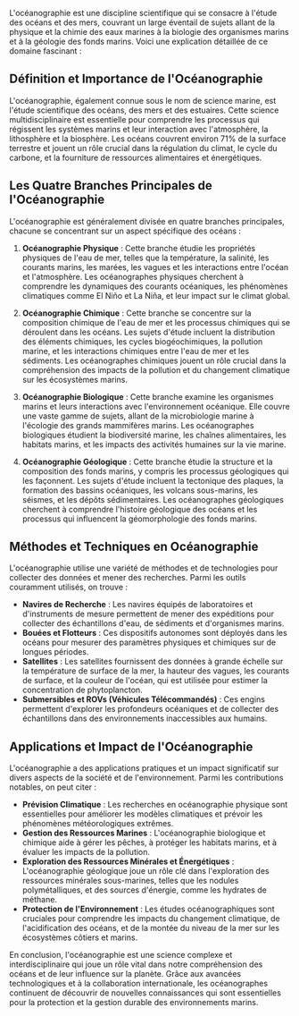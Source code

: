 L'océanographie est une discipline scientifique qui se consacre à l'étude des océans et des mers, couvrant un large éventail de sujets allant de la physique et la chimie des eaux marines à la biologie des organismes marins et à la géologie des fonds marins. Voici une explication détaillée de ce domaine fascinant :

## Définition et Importance de l'Océanographie

L'océanographie, également connue sous le nom de science marine, est l'étude scientifique des océans, des mers et des estuaires. Cette science multidisciplinaire est essentielle pour comprendre les processus qui régissent les systèmes marins et leur interaction avec l'atmosphère, la lithosphère et la biosphère. Les océans couvrent environ 71% de la surface terrestre et jouent un rôle crucial dans la régulation du climat, le cycle du carbone, et la fourniture de ressources alimentaires et énergétiques.

## Les Quatre Branches Principales de l'Océanographie

L'océanographie est généralement divisée en quatre branches principales, chacune se concentrant sur un aspect spécifique des océans :

1. **Océanographie Physique** : Cette branche étudie les propriétés physiques de l'eau de mer, telles que la température, la salinité, les courants marins, les marées, les vagues et les interactions entre l'océan et l'atmosphère. Les océanographes physiques cherchent à comprendre les dynamiques des courants océaniques, les phénomènes climatiques comme El Niño et La Niña, et leur impact sur le climat global.

2. **Océanographie Chimique** : Cette branche se concentre sur la composition chimique de l'eau de mer et les processus chimiques qui se déroulent dans les océans. Les sujets d'étude incluent la distribution des éléments chimiques, les cycles biogéochimiques, la pollution marine, et les interactions chimiques entre l'eau de mer et les sédiments. Les océanographes chimiques jouent un rôle crucial dans la compréhension des impacts de la pollution et du changement climatique sur les écosystèmes marins.

3. **Océanographie Biologique** : Cette branche examine les organismes marins et leurs interactions avec l'environnement océanique. Elle couvre une vaste gamme de sujets, allant de la microbiologie marine à l'écologie des grands mammifères marins. Les océanographes biologiques étudient la biodiversité marine, les chaînes alimentaires, les habitats marins, et les impacts des activités humaines sur la vie marine.

4. **Océanographie Géologique** : Cette branche étudie la structure et la composition des fonds marins, y compris les processus géologiques qui les façonnent. Les sujets d'étude incluent la tectonique des plaques, la formation des bassins océaniques, les volcans sous-marins, les séismes, et les dépôts sédimentaires. Les océanographes géologiques cherchent à comprendre l'histoire géologique des océans et les processus qui influencent la géomorphologie des fonds marins.

## Méthodes et Techniques en Océanographie

L'océanographie utilise une variété de méthodes et de technologies pour collecter des données et mener des recherches. Parmi les outils couramment utilisés, on trouve :

- **Navires de Recherche** : Les navires équipés de laboratoires et d'instruments de mesure permettent de mener des expéditions pour collecter des échantillons d'eau, de sédiments et d'organismes marins.
- **Bouées et Flotteurs** : Ces dispositifs autonomes sont déployés dans les océans pour mesurer des paramètres physiques et chimiques sur de longues périodes.
- **Satellites** : Les satellites fournissent des données à grande échelle sur la température de surface de la mer, la hauteur des vagues, les courants de surface, et la couleur de l'océan, qui est utilisée pour estimer la concentration de phytoplancton.
- **Submersibles et ROVs (Véhicules Télécommandés)** : Ces engins permettent d'explorer les profondeurs océaniques et de collecter des échantillons dans des environnements inaccessibles aux humains.

## Applications et Impact de l'Océanographie

L'océanographie a des applications pratiques et un impact significatif sur divers aspects de la société et de l'environnement. Parmi les contributions notables, on peut citer :

- **Prévision Climatique** : Les recherches en océanographie physique sont essentielles pour améliorer les modèles climatiques et prévoir les phénomènes météorologiques extrêmes.
- **Gestion des Ressources Marines** : L'océanographie biologique et chimique aide à gérer les pêches, à protéger les habitats marins, et à évaluer les impacts de la pollution.
- **Exploration des Ressources Minérales et Énergétiques** : L'océanographie géologique joue un rôle clé dans l'exploration des ressources minérales sous-marines, telles que les nodules polymétalliques, et des sources d'énergie, comme les hydrates de méthane.
- **Protection de l'Environnement** : Les études océanographiques sont cruciales pour comprendre les impacts du changement climatique, de l'acidification des océans, et de la montée du niveau de la mer sur les écosystèmes côtiers et marins.

En conclusion, l'océanographie est une science complexe et interdisciplinaire qui joue un rôle vital dans notre compréhension des océans et de leur influence sur la planète. Grâce aux avancées technologiques et à la collaboration internationale, les océanographes continuent de découvrir de nouvelles connaissances qui sont essentielles pour la protection et la gestion durable des environnements marins.